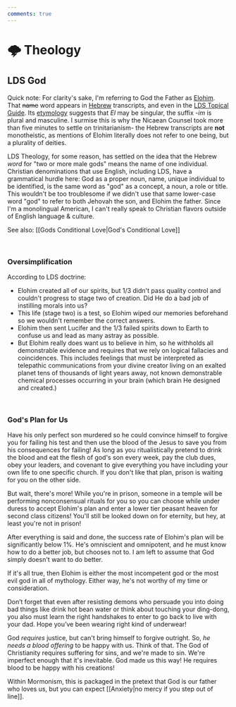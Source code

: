 ```yaml
---
comments: true
---
```

# 🌩 Theology
## LDS God
Quick note: For clarity's sake, I'm referring to God the Father as [Elohim](https://en.wikipedia.org/wiki/Elohim). That ~~name~~ word appears in [Hebrew](https://www.britannica.com/topic/Elohim) transcripts, and even in the [LDS Topical Guide](https://www.churchofjesuschrist.org/study/scriptures/tg/god-the-father-elohim?lang=eng). Its [etymology](https://www.theopedia.com/elohim) suggests that *El* may be singular, the suffix *-im* is plural and masculine. I surmise this is why the Nicaean Counsel took more than five minutes to settle on trinitarianism- the Hebrew transcripts are **not** monotheistic, as mentions of Elohim literally does not refer to one being, but a plurality of deities.

LDS Theology, for some reason, has settled on the idea that the Hebrew *word* for "two or more male gods" means the name of one individual. Christian denominations that use English, including LDS, have a grammatical hurdle here: God as a proper noun, name, unique individual to be identified, is the same word as "god" as a concept, a noun, a role or title. This wouldn't be too troublesome if we didn't use that same lower-case word "god" to refer to both Jehovah the son, and Elohim the father. Since I'm a monolingual American, I can't really speak to Christian flavors outside of English language & culture.

See also: [[Gods Conditional Love|God's Conditional Love]]

&nbsp;

### Oversimplification
According to LDS doctrine:

- Elohim created all of our spirits, but 1/3 didn't pass quality control and couldn't progress to stage two of creation. Did He do a bad job of instilling morals into us?
- This life (stage two) is a test, so Elohim wiped our memories beforehand so we wouldn't remember the correct answers.
- Elohim then sent Lucifer and the 1/3 failed spirits down to Earth to confuse us and lead as many astray as possible.
- But Elohim really does want us to believe in him, so he withholds all demonstrable evidence and requires that we rely on logical fallacies and coincidences. This includes feelings that must be interpreted as telepathic communications from your divine creator living on an exalted planet tens of thousands of light years away, not known demonstrable chemical processes occurring in your brain (which brain He designed and created.)

&nbsp;

### God's Plan for Us
Have his only perfect son murdered so he could convince himself to forgive you for failing his test and then use the blood of the Jesus to save you from his consequences for failing! As long as you ritualistically pretend to drink the blood and eat the flesh of god's son every week, pay the club dues, obey your leaders, and covenant to give everything you have including your own life to one specific church. If you don't like that plan, prison is waiting for you on the other side. 

But wait, there's more! While you're in prison, someone in a temple will be performing nonconsensual rituals for you so you can choose while under duress to accept Elohim's plan and enter a lower tier peasant heaven for second class citizens! You'll still be looked down on for eternity, but hey, at least you're not in prison!

After everything is said and done, the success rate of Elohim's plan will be significantly below 1%. He's omniscient and omnipotent, and he must know how to do a better job, but chooses not to. I am left to assume that God simply doesn't want to do better.

If it's all true, then Elohim is either the most incompetent god or the most evil god in all of mythology. Either way, he's not worthy of my time or consideration.

Don’t forget that even after resisting demons who persuade you into doing bad things like drink hot bean water or think about touching your ding-dong, you also must learn the right handshakes to enter to go back to live with your dad. Hope you’ve been wearing right kind of underwear!

God *requires* justice, but can't bring himself to forgive outright. So, *he needs a blood offering* to be happy with us. Think of that. The God of Christianity requires suffering for sins, and we're made to sin. We're imperfect enough that it's inevitable. God made us this way! He requires blood to be happy with his creations!

Within Mormonism, this is packaged in the pretext that God is our father who loves us, but you can expect [[Anxiety|no mercy if you step out of line]].
